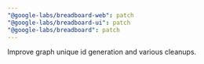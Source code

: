 ```yaml
---
"@google-labs/breadboard-web": patch
"@google-labs/breadboard-ui": patch
"@google-labs/breadboard": patch
---
```


Improve graph unique id generation and various cleanups.
